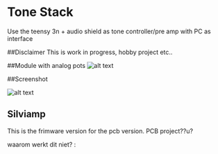 # Tone Stack

Use the teensy 3n + audio shield as tone controller/pre amp with PC
as interface

##Disclaimer
This is work in progress, hobby project etc..

##Module with analog pots
![alt text][pcb]

[pcb]: https://github.com/noisegate/tonestack/blob/silviamp/artwork/P1010410_small.jpg

##Screenshot

![alt text][screenshot]

[screenshot]: https://github.com/noisegate/tonestack/blob/master/artwork/tonectrl.png

## Silviamp 
This is the frimware version for the pcb version. PCB project??u?

waarom werkt dit niet?
:
